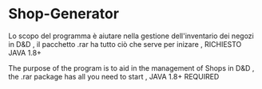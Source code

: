 # Shop-Generator
 Lo scopo del programma è aiutare nella gestione dell'inventario dei negozi in D&D , il pacchetto .rar ha tutto ciò che serve per inizare , RICHIESTO JAVA 1.8+
 
 The purpose of the program is to aid in the management of Shops in D&D , the .rar package has all you need to start , JAVA 1.8+ REQUIRED
